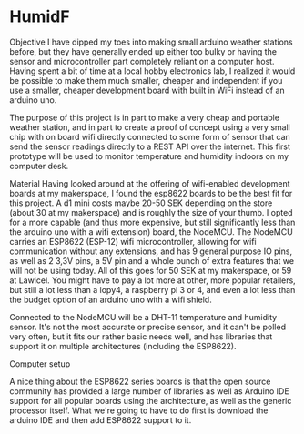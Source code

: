 # HumidF

Objective
I have dipped my toes into making small arduino weather stations before, but they have generally ended up either too bulky or having the sensor and microcontroller part completely reliant on a computer host. Having spent a bit of time at a local hobby electronics lab, I realized it would be possible to make them much smaller, cheaper and independent if you use a smaller, cheaper development board with built in WiFi instead of an arduino uno. 

The purpose of this project is in part to make a very cheap and portable weather station, and in part to create a proof of concept using a very small chip with on board wifi directly connected to some form of sensor that can send the sensor readings directly to a REST API over the internet. This first prototype will be used to monitor temperature and humidity indoors on my computer desk. 

Material
Having looked around at the offering of wifi-enabled development boards at my makerspace, I found the esp8622 boards to be the best fit for this project. A d1 mini costs maybe 20-50 SEK depending on the store (about 30 at my makerspace) and is roughly the size of your thumb. I opted for a more capable (and thus more expensive, but still significantly less than the arduino uno with a wifi extension) board, the NodeMCU. The NodeMCU carries an ESP8622 (ESP-12) wifi microcontroller, allowing for wifi communication without any extensions, and has 9 general purpose IO pins, as well as 2 3,3V pins, a 5V pin and a whole bunch of extra features that we will not be using today. All of this goes for 50 SEK at my makerspace, or 59 at Lawicel. You might have to pay a lot more at other, more popular retailers, but still a lot less than a lopy4, a raspberry pi 3 or 4, and even a lot less than the budget option of an arduino uno with a wifi shield. 

Connected to the NodeMCU will be a DHT-11 temperature and humidity sensor. It's not the most accurate or precise sensor, and it can't be polled very often, but it fits our rather basic needs well, and has libraries that support it on multiple architectures (including the ESP8622). 

Computer setup

A nice thing about the ESP8622 series boards is that the open source community has provided a large number of libraries as well as Arduino IDE support for all popular boards using the architecture, as well as the generic processor itself. What we're going to have to do first is download the arduino IDE and then add ESP8622 support to it. 
